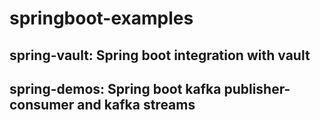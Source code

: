 # springboot-examples
## spring-vault: Spring boot integration with vault
## spring-demos: Spring boot kafka publisher-consumer and kafka streams
